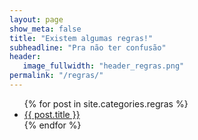 ```yaml
---
layout: page
show_meta: false
title: "Existem algumas regras!"
subheadline: "Pra não ter confusão"
header:
   image_fullwidth: "header_regras.png"
permalink: "/regras/"
---
```




<ul>
    {% for post in site.categories.regras %}
    <li><a href="{{ site.url }}{{ site.baseurl }}{{ post.url }}">{{ post.title }}</a></li>
    {% endfor %}
</ul>
